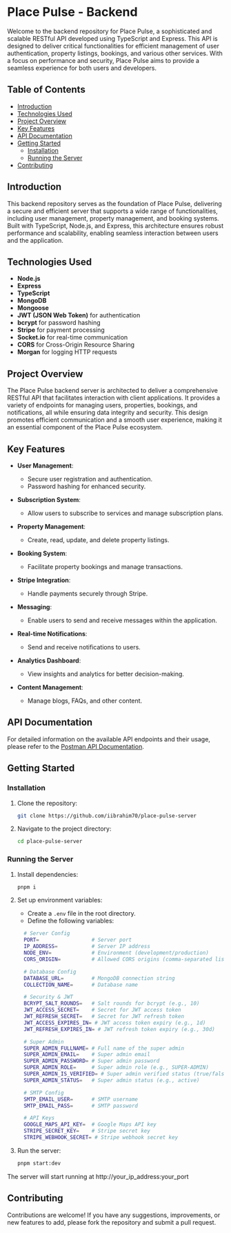 # Place Pulse - Backend

Welcome to the backend repository for Place Pulse, a sophisticated and scalable RESTful API developed using TypeScript and Express. This API is designed to deliver critical functionalities for efficient management of user authentication, property listings, bookings, and various other services. With a focus on performance and security, Place Pulse aims to provide a seamless experience for both users and developers.


## Table of Contents

- [Introduction](#introduction)
- [Technologies Used](#technologies-used)
- [Project Overview](#project-overview)
- [Key Features](#key-features)
- [API Documentation](#api-documentation)
- [Getting Started](#getting-started)
  - [Installation](#installation)
  - [Running the Server](#running-the-server)
- [Contributing](#contributing)


## Introduction

This backend repository serves as the foundation of Place Pulse, delivering a secure and efficient server that supports a wide range of functionalities, including user management, property management, and booking systems. Built with TypeScript, Node.js, and Express, this architecture ensures robust performance and scalability, enabling seamless interaction between users and the application.


## Technologies Used

- **Node.js**
- **Express**
- **TypeScript**
- **MongoDB**
- **Mongoose**
- **JWT (JSON Web Token)** for authentication
- **bcrypt** for password hashing
- **Stripe** for payment processing
- **Socket.io** for real-time communication
- **CORS** for Cross-Origin Resource Sharing
- **Morgan** for logging HTTP requests


## Project Overview

The Place Pulse backend server is architected to deliver a comprehensive RESTful API that facilitates interaction with client applications. It provides a variety of endpoints for managing users, properties, bookings, and notifications, all while ensuring data integrity and security. This design promotes efficient communication and a smooth user experience, making it an essential component of the Place Pulse ecosystem.


## Key Features

- **User Management**:
  - Secure user registration and authentication.
  - Password hashing for enhanced security.

- **Subscription System**:
  - Allow users to subscribe to services and manage subscription plans.

- **Property Management**:
  - Create, read, update, and delete property listings.

- **Booking System**:
  - Facilitate property bookings and manage transactions.

- **Stripe Integration**:
  - Handle payments securely through Stripe.

- **Messaging**:
  - Enable users to send and receive messages within the application.

- **Real-time Notifications**:
  - Send and receive notifications to users.

- **Analytics Dashboard**:
  - View insights and analytics for better decision-making.

- **Content Management**:
  - Manage blogs, FAQs, and other content.

## API Documentation

For detailed information on the available API endpoints and their usage, please refer to the [Postman API Documentation](https://documenter.getpostman.com/view/28965294/2sAXqzVdYq).

## Getting Started

### Installation

1. Clone the repository:

   ```bash
   git clone https://github.com/iibrahim70/place-pulse-server
   ```

2. Navigate to the project directory:

    ```bash
    cd place-pulse-server
    ```

### Running the Server

1. Install dependencies:

    ```bash
    pnpm i
    ```

2. Set up environment variables:

    - Create a `.env` file in the root directory.
    - Define the following variables:

    ```bash
      # Server Config
      PORT=                 # Server port
      IP_ADDRESS=           # Server IP address
      NODE_ENV=             # Environment (development/production)
      CORS_ORIGIN=          # Allowed CORS origins (comma-separated list)

      # Database Config
      DATABASE_URL=         # MongoDB connection string
      COLLECTION_NAME=      # Database name

      # Security & JWT
      BCRYPT_SALT_ROUNDS=   # Salt rounds for bcrypt (e.g., 10)
      JWT_ACCESS_SECRET=    # Secret for JWT access token
      JWT_REFRESH_SECRET=   # Secret for JWT refresh token
      JWT_ACCESS_EXPIRES_IN= # JWT access token expiry (e.g., 1d)
      JWT_REFRESH_EXPIRES_IN= # JWT refresh token expiry (e.g., 30d)

      # Super Admin
      SUPER_ADMIN_FULLNAME= # Full name of the super admin
      SUPER_ADMIN_EMAIL=    # Super admin email
      SUPER_ADMIN_PASSWORD= # Super admin password
      SUPER_ADMIN_ROLE=     # Super admin role (e.g., SUPER-ADMIN)
      SUPER_ADMIN_IS_VERIFIED= # Super admin verified status (true/false)
      SUPER_ADMIN_STATUS=   # Super admin status (e.g., active)

      # SMTP Config
      SMTP_EMAIL_USER=      # SMTP username
      SMTP_EMAIL_PASS=      # SMTP password

      # API Keys
      GOOGLE_MAPS_API_KEY=  # Google Maps API key
      STRIPE_SECRET_KEY=    # Stripe secret key
      STRIPE_WEBHOOK_SECRET= # Stripe webhook secret key
    ```

3. Run the server:

    ```bash
    pnpm start:dev
    ```

The server will start running at http://your_ip_address:your_port

## Contributing

Contributions are welcome! If you have any suggestions, improvements, or new features to add, please fork the repository and submit a pull request.




